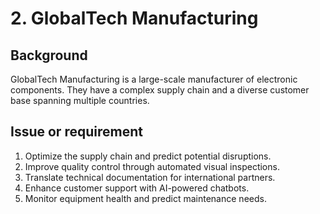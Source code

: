 
# 2. GlobalTech Manufacturing

## Background

GlobalTech Manufacturing is a large-scale manufacturer of electronic components. They have a complex supply chain and a diverse customer base spanning multiple countries.

## Issue or requirement

1.	Optimize the supply chain and predict potential disruptions.
2.	Improve quality control through automated visual inspections.
3.	Translate technical documentation for international partners.
4.	Enhance customer support with AI-powered chatbots.
5.	Monitor equipment health and predict maintenance needs.
